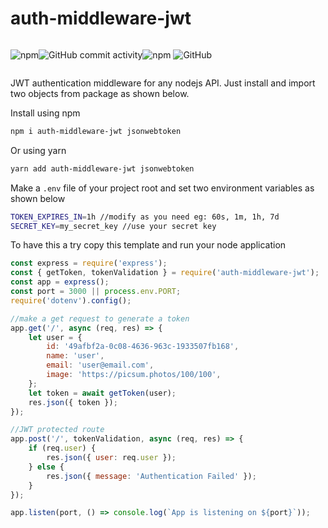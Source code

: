 # auth-middleware-jwt

<div style="display:flex;justify-content:start;">

![npm](https://img.shields.io/npm/v/auth-middleware-jwt)

![GitHub commit activity](https://img.shields.io/github/commit-activity/w/Sazzad-Anwar/auth-middleware-auth)

![npm](https://img.shields.io/npm/dw/auth-middleware-jwt)
![GitHub](https://img.shields.io/github/license/Sazzad-Anwar/auth-middleware-auth)

</div>

JWT authentication middleware for any nodejs API. Just install and import two objects from package as shown below.

Install using npm

```sh
npm i auth-middleware-jwt jsonwebtoken
```

Or using yarn

```sh
yarn add auth-middleware-jwt jsonwebtoken
```

Make a `.env` file of your project root and set two environment variables as shown below

```sh
TOKEN_EXPIRES_IN=1h //modify as you need eg: 60s, 1m, 1h, 7d
SECRET_KEY=my_secret_key //use your secret key
```

To have this a try copy this template and run your node application

```js
const express = require('express');
const { getToken, tokenValidation } = require('auth-middleware-jwt');
const app = express();
const port = 3000 || process.env.PORT;
require('dotenv').config();

//make a get request to generate a token
app.get('/', async (req, res) => {
    let user = {
        id: '49afbf2a-0c08-4636-963c-1933507fb168',
        name: 'user',
        email: 'user@email.com',
        image: 'https://picsum.photos/100/100',
    };
    let token = await getToken(user);
    res.json({ token });
});

//JWT protected route
app.post('/', tokenValidation, async (req, res) => {
    if (req.user) {
        res.json({ user: req.user });
    } else {
        res.json({ message: 'Authentication Failed' });
    }
});

app.listen(port, () => console.log(`App is listening on ${port}`));
```
